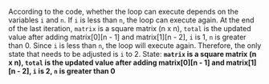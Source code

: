 According to the code, whether the loop can execute depends on the variables `i` and `n`. If `i` is less than `n`, the loop can execute again. At the end of the last iteration, `matrix` is a square matrix (n x n), `total` is the updated value after adding matrix[0][n - 1] and matrix[1][n - 2], `i` is 1, `n` is greater than 0. Since `i` is less than `n`, the loop will execute again. Therefore, the only state that needs to be adjusted is `i` to 2.
State: **`matrix` is a square matrix (n x n), `total` is the updated value after adding matrix[0][n - 1] and matrix[1][n - 2], `i` is 2, `n` is greater than 0**